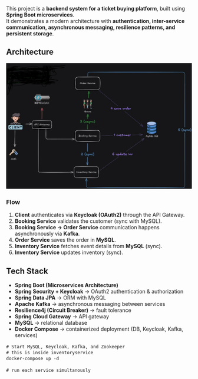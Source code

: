 This project is a **backend system for a ticket buying platform**, built using **Spring Boot microservices**.  
It demonstrates a modern architecture with **authentication, inter-service communication, asynchronous messaging, resilience patterns, and persistent storage**.

## Architecture

![Architecture Diagram](./architecture.PNG)


### Flow
1. **Client** authenticates via **Keycloak (OAuth2)** through the API Gateway.  
2. **Booking Service** validates the customer (sync with MySQL).  
3. **Booking Service → Order Service** communication happens asynchronously via **Kafka**.  
4. **Order Service** saves the order in **MySQL**.  
5. **Inventory Service** fetches event details from **MySQL** (sync).  
6. **Inventory Service** updates inventory (sync).  

##  Tech Stack

- **Spring Boot (Microservices Architecture)**
- **Spring Security + Keycloak** → OAuth2 authentication & authorization
- **Spring Data JPA** → ORM with MySQL
- **Apache Kafka** → asynchronous messaging between services
- **Resilience4j (Circuit Breaker)** → fault tolerance
- **Spring Cloud Gateway** → API gateway
- **MySQL** → relational database
- **Docker Compose** → containerized deployment (DB, Keycloak, Kafka, services)

```
# Start MySQL, Keycloak, Kafka, and Zookeeper
# this is inside inventoryservice
docker-compose up -d

# run each service simultanously
```